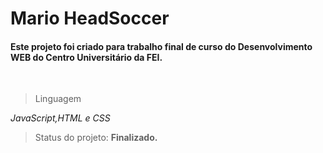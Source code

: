# Mario HeadSoccer
<h4>Este projeto foi criado para trabalho final de curso do Desenvolvimento WEB do Centro Universitário da FEI. </h4>
<br>

>Linguagem

<em>JavaScript,HTML e CSS</em>
<br>

>Status do projeto: <strong>Finalizado.</strong>

